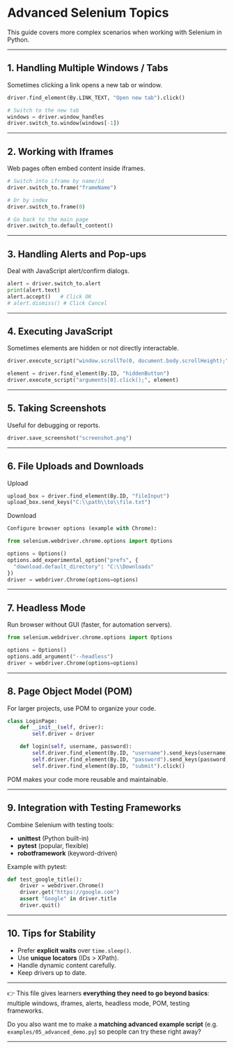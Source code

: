 # Advanced Selenium Topics

This guide covers more complex scenarios when working with Selenium in Python.

---

## 1. Handling Multiple Windows / Tabs
Sometimes clicking a link opens a new tab or window.

```python
driver.find_element(By.LINK_TEXT, "Open new tab").click()

# Switch to the new tab
windows = driver.window_handles
driver.switch_to.window(windows[-1])
```

---

## 2. Working with Iframes
Web pages often embed content inside iframes.

```python
# Switch into iframe by name/id
driver.switch_to.frame("frameName")

# Or by index
driver.switch_to.frame(0)

# Go back to the main page
driver.switch_to.default_content()
```

---

## 3. Handling Alerts and Pop-ups
Deal with JavaScript alert/confirm dialogs.
```python
alert = driver.switch_to.alert
print(alert.text)
alert.accept()   # Click OK
# alert.dismiss() # Click Cancel
```

---

## 4. Executing JavaScript
Sometimes elements are hidden or not directly interactable.

```python
driver.execute_script("window.scrollTo(0, document.body.scrollHeight);")

element = driver.find_element(By.ID, "hiddenButton")
driver.execute_script("arguments[0].click();", element)
```

---

## 5. Taking Screenshots
Useful for debugging or reports.
```python
driver.save_screenshot("screenshot.png")
```

---

## 6. File Uploads and Downloads
Upload
```python
upload_box = driver.find_element(By.ID, "fileInput")
upload_box.send_keys("C:\\path\\to\\file.txt")
```
Download
```python
Configure browser options (example with Chrome):

from selenium.webdriver.chrome.options import Options

options = Options()
options.add_experimental_option("prefs", {
  "download.default_directory": "C:\\Downloads"
})
driver = webdriver.Chrome(options=options)
```

---

## 7. Headless Mode
Run browser without GUI (faster, for automation servers).
```python
from selenium.webdriver.chrome.options import Options

options = Options()
options.add_argument("--headless")
driver = webdriver.Chrome(options=options)
```

---

## 8. Page Object Model (POM)
For larger projects, use POM to organize your code.
```python
class LoginPage:
    def __init__(self, driver):
        self.driver = driver

    def login(self, username, password):
        self.driver.find_element(By.ID, "username").send_keys(username)
        self.driver.find_element(By.ID, "password").send_keys(password)
        self.driver.find_element(By.ID, "submit").click()
```
POM makes your code more reusable and maintainable.

---

## 9. Integration with Testing Frameworks
Combine Selenium with testing tools:

- **unittest** (Python built-in)
- **pytest** (popular, flexible)
- **robotframework** (keyword-driven)

Example with pytest:

```python
def test_google_title():
    driver = webdriver.Chrome()
    driver.get("https://google.com")
    assert "Google" in driver.title
    driver.quit()
```

---

## 10. Tips for Stability

- Prefer **explicit waits** over `time.sleep()`.
- Use **unique locators** (IDs > XPath).
- Handle dynamic content carefully.
- Keep drivers up to date.

---

👉 This file gives learners **everything they need to go beyond basics**: multiple windows, iframes, alerts, headless mode, POM, testing frameworks.  

Do you also want me to make a **matching advanced example script** (e.g. `examples/05_advanced_demo.py`) so people can try these right away?

---
